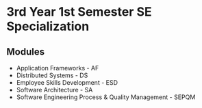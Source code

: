 # 3rd Year 1st Semester SE Specialization

## Modules
* Application Frameworks - AF
* Distributed Systems - DS
* Employee Skills Development - ESD
* Software Architecture - SA
* Software Engineering Process & Quality Management - SEPQM